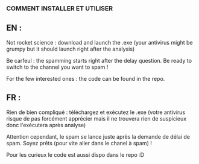 ### COMMENT INSTALLER ET UTILISER

## EN :

Not rocket science : download and launch the .exe (your antivirus might be grumpy but it should launch right after the analysis)

Be carfeul : the spamming starts right after the delay question. Be ready to switch to the channel you want to spam !

For the few interested ones : the code can be found in the repo.

## FR :

Rien de bien compliqué : téléchargez et exécutez le .exe (votre antivirus risque de pas forcément apprécier mais il ne trouvera rien de suspicieux donc l'exécutera après analyse)

Attention cependant, le spam se lance juste après la demande de délai de spam. Soyez prêts (pour vite aller dans le chanel à spam) !

Pour les curieux le code est aussi dispo dans le repo :D
